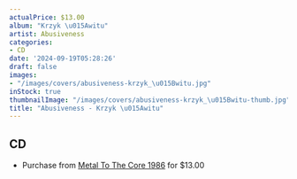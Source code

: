 ```yaml
---
actualPrice: $13.00
album: "Krzyk \u015Awitu"
artist: Abusiveness
categories:
- CD
date: '2024-09-19T05:28:26'
draft: false
images:
- "/images/covers/abusiveness-krzyk_\u015Bwitu.jpg"
inStock: true
thumbnailImage: "/images/covers/abusiveness-krzyk_\u015Bwitu-thumb.jpg"
title: "Abusiveness - Krzyk \u015Awitu"
---
```


## CD
* Purchase from [Metal To The Core 1986](https://metaltothecore1986.com/shop/abusiveness-krzyk-switu-cd/) for $13.00
